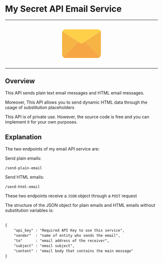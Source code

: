 # My Secret API Email Service

---

<div align="center">
<img src="./email.png" alt="Email Image">
</div>

---

## Overview

<p>This API sends plain text email messages and HTML email messages.</p>
<p>Moreover, This API allows you to send dynamic HTML data through the usage of substitution placeholders</p>
<p>This API is of private use. However, the source code is free and you can implement it for your own purposes.</p>

## Explanation

<div>
<p>The two endpoints of my email API service are:</p>
<p>Send plain emails:</p>
<p><code>/send-plain-email</code></p>
<p>Send HTML emails:</p>
<p><code>/send-html-email</code></p>
</div>

<div>
<p>These two endpoints receive a <code>JSON</code> object through a <code>POST</code> request</p>

<p>The structure of the JSON object for plain emails and HTML emails without substitution variables is:</p>

<p><code>
{
    "api_key" : "Required API Key to use this service", 
    "sender"  : "name of entity who sends the email",
    "to"      : "email address of the receiver",
    "subject" : "email subject",
    "content" : "email body that contains the main message"
}
</code></p>
</div>
